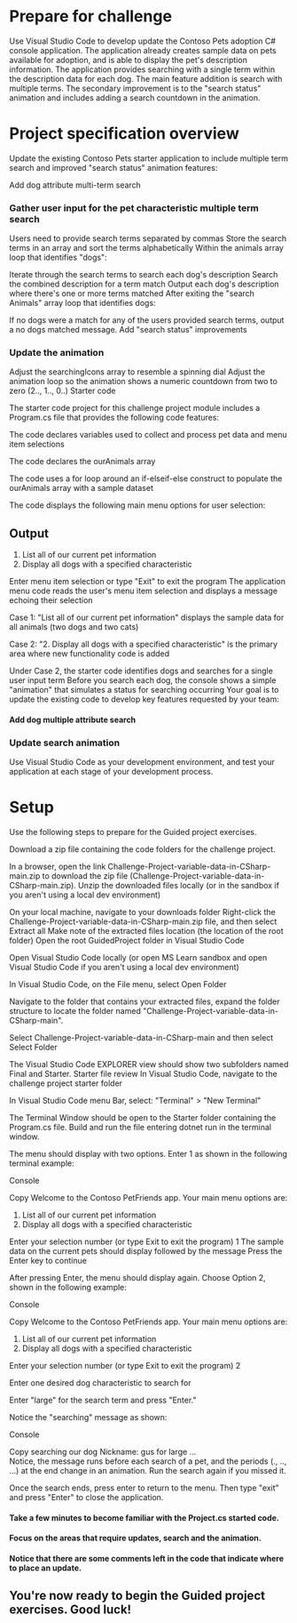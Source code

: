 <h1>Prepare for challenge</h1>

Use Visual Studio Code to develop update the Contoso Pets adoption C# console application. The application already creates sample data on pets available for adoption, and is able to display the pet's description information. The application provides searching with a single term within the description data for each dog. The main feature addition is search with multiple terms. The secondary improvement is to the "search status" animation and includes adding a search countdown in the animation.

<h1>Project specification overview</h1>
Update the existing Contoso Pets starter application to include multiple term search and improved "search status" animation features:

Add dog attribute multi-term search

<h3>Gather user input for the pet characteristic multiple term search</h3>

Users need to provide search terms separated by commas
Store the search terms in an array and sort the terms alphabetically
Within the animals array loop that identifies "dogs":

Iterate through the search terms to search each dog's description
Search the combined description for a term match
Output each dog's description where there's one or more terms matched
After exiting the "search Animals" array loop that identifies dogs:

If no dogs were a match for any of the users provided search terms, output a no dogs matched message.
Add "search status" improvements

<h3>Update the animation</h3>

Adjust the searchingIcons array to resemble a spinning dial
Adjust the animation loop so the animation shows a numeric countdown from two to zero (2.., 1.., 0..)
Starter code


The starter code project for this challenge project module includes a Program.cs file that provides the following code features:

The code declares variables used to collect and process pet data and menu item selections

The code declares the ourAnimals array

The code uses a for loop around an if-elseif-else construct to populate the ourAnimals array with a sample dataset

The code displays the following main menu options for user selection:

<h2>Output</h2>


1. List all of our current pet information
2. Display all dogs with a specified characteristic

Enter menu item selection or type "Exit" to exit the program
The application menu code reads the user's menu item selection and displays a message echoing their selection

Case 1: "List all of our current pet information" displays the sample data for all animals (two dogs and two cats)

Case 2: "2. Display all dogs with a specified characteristic" is the primary area where new functionality code is added

Under Case 2, the starter code identifies dogs and searches for a single user input term
Before you search each dog, the console shows a simple "animation" that simulates a status for searching occurring
Your goal is to update the existing code to develop key features requested by your team:

<h4>Add dog multiple attribute search</h4>

<h3>Update search animation</h3>
Use Visual Studio Code as your development environment, and test your application at each stage of your development process.

<h1>Setup</h1>
Use the following steps to prepare for the Guided project exercises.

Download a zip file containing the code folders for the challenge project.

In a browser, open the link Challenge-Project-variable-data-in-CSharp-main.zip to download the zip file (Challenge-Project-variable-data-in-CSharp-main.zip).
Unzip the downloaded files locally (or in the sandbox if you aren't using a local dev environment)

On your local machine, navigate to your downloads folder
Right-click the Challenge-Project-variable-data-in-CSharp-main.zip file, and then select Extract all
Make note of the extracted files location (the location of the root folder)
Open the root GuidedProject folder in Visual Studio Code

Open Visual Studio Code locally (or open MS Learn sandbox and open Visual Studio Code if you aren't using a local dev environment)

In Visual Studio Code, on the File menu, select Open Folder

Navigate to the folder that contains your extracted files, expand the folder structure to locate the folder named "Challenge-Project-variable-data-in-CSharp-main".

Select Challenge-Project-variable-data-in-CSharp-main and then select Select Folder

The Visual Studio Code EXPLORER view should show two subfolders named Final and Starter.
Starter file review
In Visual Studio Code, navigate to the challenge project starter folder

In Visual Studio Code menu Bar, select: "Terminal" > "New Terminal"

The Terminal Window should be open to the Starter folder containing the Program.cs file. Build and run the file entering dotnet run in the terminal window.

The menu should display with two options. Enter 1 as shown in the following terminal example:

Console

Copy
Welcome to the Contoso PetFriends app. Your main menu options are:
  1. List all of our current pet information
  2. Display all dogs with a specified characteristic

Enter your selection number (or type Exit to exit the program)
1
The sample data on the current pets should display followed by the message Press the Enter key to continue

After pressing Enter, the menu should display again. Choose Option 2, shown in the following example:

Console

Copy
Welcome to the Contoso PetFriends app. Your main menu options are:
 1. List all of our current pet information
 2. Display all dogs with a specified characteristic

Enter your selection number (or type Exit to exit the program)
2

Enter one desired dog characteristic to search for

Enter "large" for the search term and press "Enter."

Notice the "searching" message as shown:

Console

Copy
searching our dog Nickname: gus for large ...     
Notice, the message runs before each search of a pet, and the periods (., .., ...) at the end change in an animation. Run the search again if you missed it.

Once the search ends, press enter to return to the menu. Then type "exit" and press "Enter" to close the application.

<h4>Take a few minutes to become familiar with the Project.cs started code.</h4>

<h4>Focus on the areas that require updates, search and the animation.</h4>

<h4>Notice that there are some comments left in the code that indicate where to place an update.</h4>

<h2>You're now ready to begin the Guided project exercises. Good luck!</h2>

